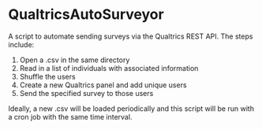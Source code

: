 QualtricsAutoSurveyor
=====================

A script to automate sending surveys via the Qualtrics REST API. The steps include:

1. Open a .csv in the same directory
2. Read in a list of individuals with associated information
3. Shuffle the users
4. Create a new Qualtrics panel and add unique users
5. Send the specified survey to those users

Ideally, a new .csv will be loaded periodically and this script will be run with a cron job with the same time interval.
